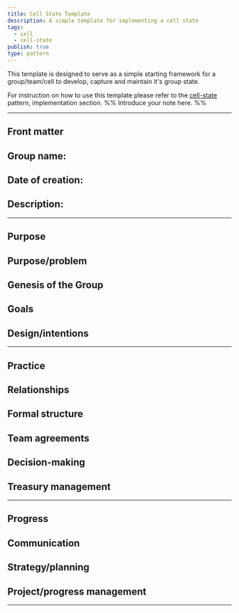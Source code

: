 ```yaml
---
title: Cell State Template
description: A simple template for implementing a cell state
tags:
  - cell
  - cell-state
publish: true
type: pattern
---
```


This template is designed to serve as a simple starting framework for a group/team/cell to develop, capture and maintain it's group state. 

For instruction on how to use this template please refer to the [cell-state](artifacts/patterns/cell-state.md) pattern, implementation section. 
%% Introduce your note here. %%

---

## Front matter

**Group name:**
- 
**Date of creation:**
- 
**Description:**
- 


---

## Purpose

**Purpose/problem**
- 

**Genesis of the Group**
 - 

**Goals**
 - 

**Design/intentions**
 - 

---




## Practice

**Relationships**
- 

**Formal structure**
- 

**Team agreements**
- 

**Decision-making**
- 

**Treasury management**
- 

---


## Progress

**Communication**
- 

**Strategy/planning**
- 

**Project/progress management**
- 

---

